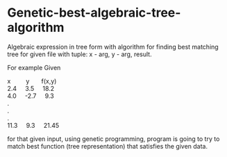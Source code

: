 # Genetic-best-algebraic-tree-algorithm
Algebraic expression in tree form with algorithm for finding best matching tree for given file with tuple: x - arg, y - arg, result.

For example
Given

 x &nbsp;&nbsp;&nbsp;&nbsp;&nbsp;&nbsp;&nbsp;&nbsp;y&nbsp;&nbsp;&nbsp;&nbsp;&nbsp;&nbsp;&nbsp;f(x,y) <br />
2.4&nbsp;&nbsp;&nbsp;&nbsp;&nbsp;3.5&nbsp;&nbsp;&nbsp;&nbsp;&nbsp;18.2 <br />
4.0&nbsp;&nbsp;&nbsp;&nbsp;&nbsp;-2.7&nbsp;&nbsp;&nbsp;&nbsp;&nbsp;9.3 <br />
. <br />
. <br />
. <br />
11.3&nbsp;&nbsp;&nbsp;&nbsp;&nbsp;9.3&nbsp;&nbsp;&nbsp;&nbsp;&nbsp;21.45 <br />

for that given input, using genetic programming, program is going to try to match best function (tree representation) that satisfies the given data.
 
